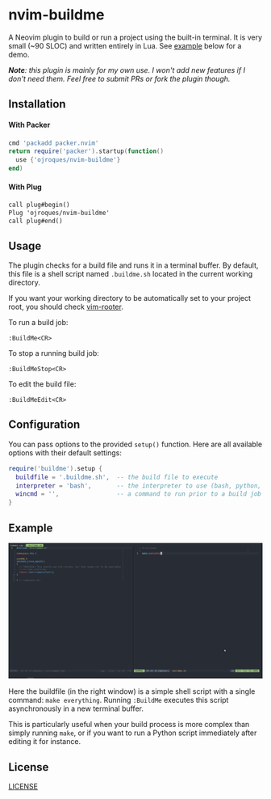 # nvim-buildme

A Neovim plugin to build or run a project using the built-in terminal. It is
very small (~90 SLOC) and written entirely in Lua. See [example](#example) below
for a demo.

_**Note**: this plugin is mainly for my own use. I won't add new features if I
don't need them. Feel free to submit PRs or fork the plugin though._

## Installation

#### With Packer
```lua
cmd 'packadd packer.nvim'
return require('packer').startup(function()
  use {'ojroques/nvim-buildme'}
end)
```

#### With Plug
```vim
call plug#begin()
Plug 'ojroques/nvim-buildme'
call plug#end()
```

## Usage
The plugin checks for a build file and runs it in a terminal buffer. By default,
this file is a shell script named `.buildme.sh` located in the current working
directory.

If you want your working directory to be automatically set to your project root,
you should check [vim-rooter](https://github.com/airblade/vim-rooter).

To run a build job:
```vim
:BuildMe<CR>
```

To stop a running build job:
```vim
:BuildMeStop<CR>
```

To edit the build file:
```vim
:BuildMeEdit<CR>
```

## Configuration
You can pass options to the provided `setup()` function. Here are all available
options with their default settings:
```lua
require('buildme').setup {
  buildfile = '.buildme.sh',  -- the build file to execute
  interpreter = 'bash',       -- the interpreter to use (bash, python, ...)
  wincmd = '',                -- a command to run prior to a build job (split, vsplit, ...)
}
```

## Example
![demo](./demo.gif)

Here the buildfile (in the right window) is a simple shell script with a single
command: `make everything`. Running `:BuildMe` executes this script
asynchronously in a new terminal buffer.

This is particularly useful when your build process is more complex than simply
running `make`, or if you want to run a Python script immediately after editing
it for instance.

## License
[LICENSE](./LICENSE)
